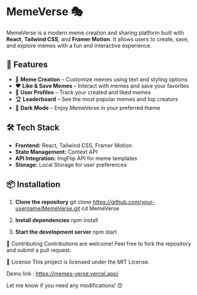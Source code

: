 # MemeVerse 🎭  

MemeVerse is a modern meme creation and sharing platform built with **React**, **Tailwind CSS**, and **Framer Motion**. It allows users to create, save, and explore memes with a fun and interactive experience.  

## 🚀 Features  
- 🎨 **Meme Creation** – Customize memes using text and styling options  
- ❤️ **Like & Save Memes** – Interact with memes and save your favorites  
- 👤 **User Profiles** – Track your created and liked memes  
- 🏆 **Leaderboard** – See the most popular memes and top creators  
- 🌙 **Dark Mode** – Enjoy MemeVerse in your preferred theme  

## 🛠 Tech Stack  
- **Frontend:** React, Tailwind CSS, Framer Motion  
- **State Management:** Context API  
- **API Integration:** ImgFlip API for meme templates  
- **Storage:** Local Storage for user preferences  

## 📦 Installation  

1. **Clone the repository**
    git clone https://github.com/your-username/MemeVerse.git
    cd MemeVerse
   
3. **Install dependencies**
   npm install
   
4. **Start the development server**
  npm start


🤝 Contributing
Contributions are welcome! Feel free to fork the repository and submit a pull request.

📜 License
This project is licensed under the MIT License.

Demo link : https://memes-verse.vercel.app/

Let me know if you need any modifications! 😊
